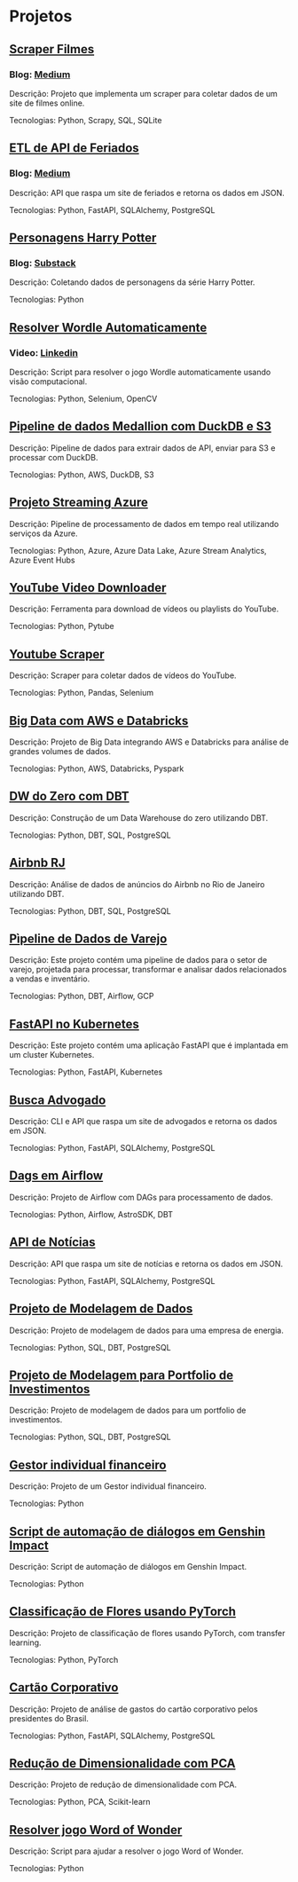 # Projetos

## [Scraper Filmes](https://github.com/levyvix/scraper-filmes)

### Blog: [Medium](https://medium.com/@levyvix/como-fazer-raspagem-de-dados-em-sites-com-scrapy-e-python-1cc315f301fb?source=user_profile_page---------1-------------4f47e1b1b6a8---------------)

Descrição: Projeto que implementa um scraper para coletar dados de um site de filmes online.

Tecnologias: Python, Scrapy, SQL, SQLite

## [ETL de API de Feriados](https://github.com/levyvix/Feriados)

### Blog: [Medium](https://medium.com/geleia/como-usar-python-para-consumir-uma-api-e-alimentar-um-banco-de-dados-relacional-3786ddd696e5)

Descrição: API que raspa um site de feriados e retorna os dados em JSON.

Tecnologias: Python, FastAPI, SQLAlchemy, PostgreSQL

## [Personagens Harry Potter](https://github.com/levyvix/personagens_harry_potter)

### Blog: [Substack](https://levyvix.substack.com/p/web-scraping-de-personagens-do-harry)

Descrição: Coletando dados de personagens da série Harry Potter.

Tecnologias: Python

## [Resolver Wordle Automaticamente](https://github.com/levyvix/wordle-solver)

### Video: [Linkedin](https://www.linkedin.com/feed/update/urn:li:activity:7022022029591592960/)

Descrição: Script para resolver o jogo Wordle automaticamente usando visão computacional.

Tecnologias: Python, Selenium, OpenCV

## [Pipeline de dados Medallion com DuckDB e S3](https://github.com/levyvix/duckdb_s3)

Descrição: Pipeline de dados para extrair dados de API, enviar para S3 e processar com DuckDB.

Tecnologias: Python, AWS, DuckDB, S3

## [Projeto Streaming Azure](https://github.com/levyvix/projeto-streaming-azure)

Descrição: Pipeline de processamento de dados em tempo real utilizando serviços da Azure.

Tecnologias: Python, Azure, Azure Data Lake, Azure Stream Analytics, Azure Event Hubs

## [YouTube Video Downloader](https://github.com/levyvix/youtube_video_downloader)

Descrição: Ferramenta para download de vídeos ou playlists do YouTube.

Tecnologias: Python, Pytube

## [Youtube Scraper](https://github.com/levyvix/youtube_scraper)

Descrição: Scraper para coletar dados de vídeos do YouTube.

Tecnologias: Python, Pandas, Selenium

## [Big Data com AWS e Databricks](https://github.com/levyvix/big_data_ada_databricks)

Descrição: Projeto de Big Data integrando AWS e Databricks para análise de grandes volumes de dados.

Tecnologias: Python, AWS, Databricks, Pyspark

## [DW do Zero com DBT](https://github.com/levyvix/dw_do_zero)

Descrição: Construção de um Data Warehouse do zero utilizando DBT.

Tecnologias: Python, DBT, SQL, PostgreSQL

## [Airbnb RJ](https://github.com/levyvix/airbnb_rj)

Descrição: Análise de dados de anúncios do Airbnb no Rio de Janeiro utilizando DBT.

Tecnologias: Python, DBT, SQL, PostgreSQL

## [Pìpeline de Dados de Varejo](https://github.com/levyvix/retail_pipeline)

Descrição: Este projeto contém uma pipeline de dados para o setor de varejo, projetada para processar, transformar e analisar dados relacionados a vendas e inventário.

Tecnologias: Python, DBT, Airflow, GCP

## [FastAPI no Kubernetes](https://github.com/levyvix/fast-app-k8)

Descrição: Este projeto contém uma aplicação FastAPI que é implantada em um cluster Kubernetes.

Tecnologias: Python, FastAPI, Kubernetes

## [Busca Advogado](https://github.com/levyvix/busca_advogado)

Descrição: CLI e API que raspa um site de advogados e retorna os dados em JSON.

Tecnologias: Python, FastAPI, SQLAlchemy, PostgreSQL

## [Dags em Airflow](https://github.com/levyvix/airflow_astro)

Descrição: Projeto de Airflow com DAGs para processamento de dados.

Tecnologias: Python, Airflow, AstroSDK, DBT

## [API de Notícias](https://github.com/levyvix/news_api)

Descrição: API que raspa um site de notícias e retorna os dados em JSON.

Tecnologias: Python, FastAPI, SQLAlchemy, PostgreSQL

## [Projeto de Modelagem de Dados](https://github.com/levyvix/ada_bd)

Descrição: Projeto de modelagem de dados para uma empresa de energia.

Tecnologias: Python, SQL, DBT, PostgreSQL

## [Projeto de Modelagem para Portfolio de Investimentos](https://github.com/levyvix/portfolio-tracking-dbt)

Descrição: Projeto de modelagem de dados para um portfolio de investimentos.

Tecnologias: Python, SQL, DBT, PostgreSQL

## [Gestor individual financeiro](https://github.com/levyvix/projeto_ada_engenharia)

Descrição: Projeto de um Gestor individual financeiro.

Tecnologias: Python

## [Script de automação de diálogos em Genshin Impact](https://github.com/levyvix/genshin-dialogue-autoskip)

Descrição: Script de automação de diálogos em Genshin Impact.

Tecnologias: Python

## [Classificação de Flores usando PyTorch](https://github.com/levyvix/flores)

Descrição: Projeto de classificação de flores usando PyTorch, com transfer learning.

Tecnologias: Python, PyTorch

## [Cartão Corporativo](https://github.com/levyvix/cartao_corporativo)

Descrição: Projeto de análise de gastos do cartão corporativo pelos presidentes do Brasil.

Tecnologias: Python, FastAPI, SQLAlchemy, PostgreSQL

## [Redução de Dimensionalidade com PCA](https://github.com/levyvix/pca_image_reduce)

Descrição: Projeto de redução de dimensionalidade com PCA.

Tecnologias: Python, PCA, Scikit-learn

## [Resolver jogo Word of Wonder](https://github.com/levyvix/word-of-wonder)

Descrição: Script para ajudar a resolver o jogo Word of Wonder.

Tecnologias: Python
